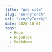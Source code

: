 ```yaml
---
title: "Web site"
slug: "en-PyTorch"
url: "/en/PyTorch/"
date: 2025-10-01
tags:
  - Hugo
  - HugoBlox
  - Markdown
---
```



<!--more-->
